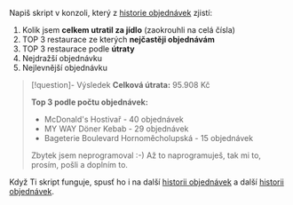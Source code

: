 Napiš skript v konzoli, který z [historie objednávek](https://materialy.jakub.dev/historie-objednavek/) zjistí:

1. Kolik jsem **celkem utratil za jídlo** (zaokrouhli na celá čísla)
2. TOP 3 restaurace ze kterých **nejčastěji objednávám**
3. TOP 3 restaurace podle **útraty**
4. Nejdražší objednávku
5. Nejlevnější objednávku

> [!question]- Výsledek
> **Celková útrata:** 95.908 Kč
> 
> **Top 3 podle počtu objednávek:**
> - McDonald's Hostivař - 40 objednávek
> - MY WAY Döner Kebab - 29 objednávek
> - Bageterie Boulevard Hornoměcholupská - 15 objednávek
>   
> Zbytek jsem neprogramoval :-) Až to naprogramuješ, tak mi to, prosím, pošli a doplním to.

Když Ti skript funguje, spusť ho i na další [historii objednávek](https://materialy.jakub.dev/historie-objednavek/historie2.html) a další [historii objednávek](https://materialy.jakub.dev/historie-objednavek/historie3.html).
